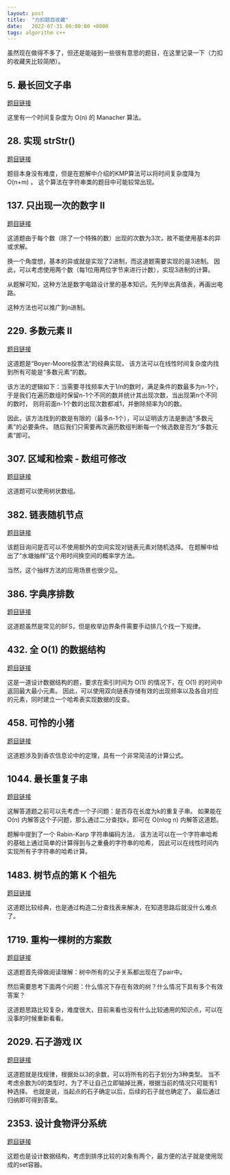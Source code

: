 ```yaml
---
layout: post
title:  "力扣题目收藏"
date:   2022-07-31 00:00:00 +0000
tags: algorithm c++
---
```


虽然现在做得不多了，但还是能碰到一些很有意思的题目，在这里记录一下（力扣的收藏夹比较简陋）。



## 5. 最长回文子串

[题目链接](https://leetcode.cn/problems/longest-palindromic-substring/)

这里有一个时间复杂度为 O(n) 的 Manacher 算法。



## 28. 实现 strStr()

[题目链接](https://leetcode.cn/problems/implement-strstr/)

题目本身没有难度，但是在题解中介绍的KMP算法可以将时间复杂度降为 O(n+m) 。
这个算法在字符串类的题目中可能较常出现。



## 137. 只出现一次的数字 II

[题目链接](https://leetcode.cn/problems/single-number-ii/)

这道题由于每个数（除了一个特殊的数）出现的次数为3次，故不能使用基本的异或求解。

换一个角度想，基本的异或就是实现了2进制，而这道题需要实现的是3进制。
因此，可以考虑使用两个数（每1位用两位字节来进行计数），实现3进制的计算。

从题解可知，这种方法是数字电路设计里的基本知识。先列举出真值表，再画出电路。

这种方法也可以推广到n进制。



## 229. 多数元素 II

[题目链接](https://leetcode.cn/problems/majority-element-ii/)

这道题是“Boyer-Moore投票法”的经典实现，
该方法可以在线性时间复杂度内找到所有可能是“多数元素”的数。

该方法的逻辑如下：当需要寻找频率大于1/n的数时，满足条件的数最多为n-1个，
于是我们在遍历数组时保留n-1个不同的数并统计其出现次数，当出现第n个不同的数时，
则将前面n-1个数的出现次数都减1，并删除频率为0的数。

因此，该方法找到的数是有限的（最多n-1个），可以证明该方法是删选“多数元素”的必要条件。
随后我们只需要再次遍历数组判断每一个候选数是否为“多数元素”即可。



## 307. 区域和检索 - 数组可修改

[题目链接](https://leetcode.cn/problems/range-sum-query-mutable/)

这道题可以使用树状数组。



## 382. 链表随机节点

[题目链接](https://leetcode.cn/problems/linked-list-random-node/)

该题目询问是否可以不使用额外的空间实现对链表元素对随机选择。
在题解中给出了“水塘抽样”这个用时间换空间的概率学方法。

当然，这个抽样方法的应用场景也很少见。



## 386. 字典序排数

[题目链接](https://leetcode.cn/problems/lexicographical-numbers/)

这道题虽然是常见的BFS，但是枚举边界条件需要手动排几个找一下规律。



## 432. 全 O(1) 的数据结构

[题目链接](https://leetcode.cn/problems/all-oone-data-structure/)

这是一道设计数据结构的题，要求在索引时间为 O(1) 的情况下，在 O(1) 的时间中返回最大最小元素。
因此，可以使用双向链表存储有效的出现频率以及各自对应的元素，同时建立一个哈希表实现数据的反查。



## 458. 可怜的小猪

[题目链接](https://leetcode.cn/problems/poor-pigs/)

这道题涉及到香农信息论中的定理，具有一个非常简洁的计算公式。



## 1044. 最长重复子串

[题目链接](https://leetcode.cn/problems/longest-duplicate-substring/)

这解答道题之前可以先考虑一个子问题：是否存在长度为k的重复子串。
如果能在 O(n) 内解答这个子问题，那么通过二分查找k，即可在 O(nlog n) 内解答这道题。

题解中提到了一个 Rabin-Karp 字符串编码方法，
该方法可以在一个字符串哈希的基础上通过简单的计算得到与之重叠的字符串的哈希，
因此可以在线性时间内实现所有子字符串的哈希计算。



## 1483. 树节点的第 K 个祖先

[题目链接](https://leetcode.cn/problems/kth-ancestor-of-a-tree-node/)

这道题比较经典，也是通过构造二分查找表来解决，在知道思路后就没什么难点了。



## 1719. 重构一棵树的方案数

[题目链接](https://leetcode.cn/problems/number-of-ways-to-reconstruct-a-tree/)

这道题首先得做阅读理解：树中所有的父子关系都出现在了pair中。

然后需要思考下面两个问题：什么情况下存在有效的树？什么情况下具有多个有效答案？

这道题思路比较复杂，难度很大，目前来看也没有什么比较通用的知识点，可以在没事的时候重新看看。



## 2029. 石子游戏 IX

[题目链接](https://leetcode.cn/problems/stone-game-ix/)

这道题就是找规律，根据处以3的余数，可以将所有的石子划分为3种类型。
当不考虑余数为0的类型时，为了不让自己立即输掉比赛，根据当前的情况只可能有1种选择。
也就是说，当起点的石子确定以后，后续的石子就也确定了。
最后通过归纳即可得到答案。



## 2353. 设计食物评分系统

[题目链接](https://leetcode.cn/problems/design-a-food-rating-system/)

这题也是设计数据结构，考虑到排序比较的对象有两个，最方便的法子就是使用现成的set<pair>容器。


